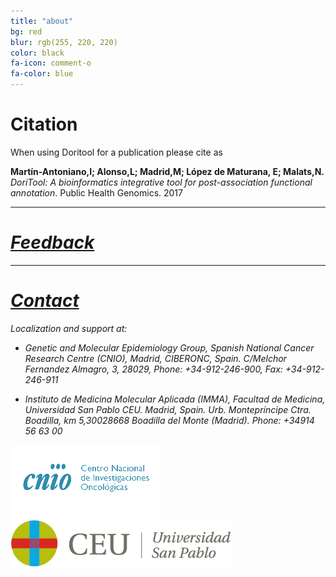 ```yaml
---
title: "about"
bg: red
blur: rgb(255, 220, 220)
color: black
fa-icon: comment-o
fa-color: blue
---
```

# <i class="fa fa-pencil-square-o"></i> Citation
When using Doritool for a publication please cite as

**Martín-Antoniano,I;  Alonso,L; Madrid,M; López de Maturana, E; Malats,N.** _DoriTool: A bioinformatics integrative tool for post-association functional annotation_. Public Health Genomics. 2017

-------------------------

# <i class="fa fa-thumbs-up"> <a href="https://goo.gl/forms/M2bbiRFgprJxD8Ap2" target="_blank">Feedback</a>

-------------------------

# <i class="fa fa-envelope"> <a href="mailto:doritool@outlook.com">Contact<a/>

<i class="fa fa-location-arrow"> </i> Localization and support at:

  - Genetic and Molecular Epidemiology Group, Spanish National Cancer Research Centre (CNIO), Madrid, CIBERONC, Spain. C/Melchor Fernandez Almagro, 3, 28029,
Phone: +34-912-246-900, Fax: +34-912-246-911

  - Instituto de Medicina Molecular Aplicada (IMMA), Facultad de Medicina, Universidad San Pablo CEU. Madrid, Spain. Urb. Montepríncipe Ctra. Boadilla, km 5,30028668 Boadilla del Monte (Madrid). Phone: +34914 56 63 00

![CNIO Logo](../img/cnio.gif) ![CEU Logo](../img/logo-ceu.png)


